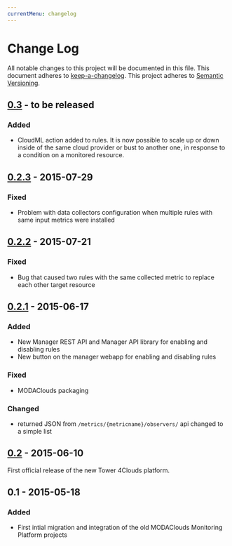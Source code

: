 ```yaml
---
currentMenu: changelog
---
```


# Change Log
All notable changes to this project will be documented in this file.
This document adheres to [keep-a-changelog].
This project adheres to [Semantic Versioning](http://semver.org/).

## [0.3] - to be released
### Added
- CloudML action added to rules. It is now possible to scale up or down inside of the same cloud provider or bust to another one, in response to a condition on a monitored resource.

## [0.2.3] - 2015-07-29
### Fixed
- Problem with data collectors configuration when multiple rules with same input metrics were installed

## [0.2.2] - 2015-07-21
### Fixed
- Bug that caused two rules with the same collected metric to replace each other target resource

## [0.2.1] - 2015-06-17
### Added
- New Manager REST API and Manager API library for enabling and disabling rules
- New button on the manager webapp for enabling and disabling rules

### Fixed
- MODAClouds packaging

### Changed
- returned JSON from `/metrics/{metricname}/observers/` api changed to a simple list

## [0.2] - 2015-06-10
First official release of the new Tower 4Clouds platform.

## 0.1 - 2015-05-18
### Added
- First intial migration and integration of the old MODAClouds Monitoring Platform projects

[keep-a-changelog]: https://github.com/olivierlacan/keep-a-changelog
[unreleased]: https://github.com/deib-polimi/tower4clouds/compare/v0.2.3...develop
[0.3]: https://github.com/deib-polimi/tower4clouds/compare/v0.2.3...v0.3
[0.2.3]: https://github.com/deib-polimi/tower4clouds/compare/v0.2.2...v0.2.3
[0.2.2]: https://github.com/deib-polimi/tower4clouds/compare/v0.2.1...v0.2.2
[0.2.1]: https://github.com/deib-polimi/tower4clouds/compare/v0.2...v0.2.1
[0.2]: https://github.com/deib-polimi/tower4clouds/compare/v0.1...v0.2
